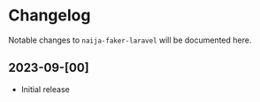 # Changelog

Notable changes to `naija-faker-laravel` will be documented here.

## 2023-09-[00]
- Initial release